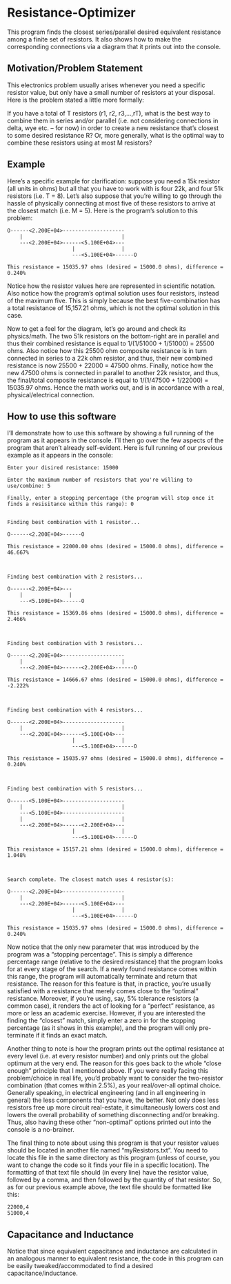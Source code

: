 # Resistance-Optimizer
This program finds the closest series/parallel desired equivalent resistance among a finite set of resistors. It also shows how to make the corresponding connections via a diagram that it prints out into the console.

## Motivation/Problem Statement
This electronics problem usually arises whenever you need a specific resistor value, but only have a small number of resistors at your disposal.  Here is the problem stated a little more formally:

If you have a total of T resistors (r1, r2, r3,…,rT), what is the best way to combine them in series and/or parallel (i.e. not considering connections in delta, wye etc. – for now) in order to create a new resistance that’s closest to some desired resistance R? Or, more generally, what is the optimal way to combine these resistors using at most M resistors?

## Example

Here’s a specific example for clarification: suppose you need a 15k resistor (all units in ohms) but all that you have to work with is four 22k, and four 51k resistors (i.e. T = 8). Let’s also suppose that you’re willing to go through the hassle of physically connecting at most five of these resistors to arrive at the closest match (i.e. M = 5). Here is the program’s solution to this problem:

```
O------<2.200E+04>--------------------
    |                                |
    ---<2.200E+04>------<5.100E+04>---
                     |               |
                     ---<5.100E+04>------O
                     
This resistance = 15035.97 ohms (desired = 15000.0 ohms), difference = 0.240%                      
```

Notice how the resistor values here are represented in scientific notation. Also notice how the program’s optimal solution uses four resistors, instead of the maximum five. This is simply because the best five-combination has a total resistance of 15,157.21 ohms, which is not the optimal solution in this case.

Now to get a feel for the diagram, let’s go around and check its physics/math. The two 51k resistors on the bottom-right are in parallel and thus their combined resistance is equal to 1/(1/51000 + 1/51000) = 25500 ohms. Also notice how this 25500 ohm composite resistance is in turn connected in series to a 22k ohm resistor, and thus, their new combined resistance is now 25500 + 22000 = 47500 ohms. Finally, notice how the new 47500 ohms is connected in parallel to another 22k resistor, and thus, the final/total composite resistance is equal to 1/(1/47500 + 1/22000) = 15035.97 ohms. Hence the math works out, and is in accordance with a real, physical/electrical connection.

## How to use this software
I’ll demonstrate how to use this software by showing a full running of the program as it appears in the console. I’ll then go over the few aspects of the program that aren’t already self-evident. Here is full running of our previous example as it appears in the console: 
```
Enter your disired resistance: 15000

Enter the maximum number of resistors that you're willing to use/combine: 5

Finally, enter a stopping percentage (the program will stop once it finds a resisitance within this range): 0


Finding best combination with 1 resistor...

O------<2.200E+04>------O
    
This resistance = 22000.00 ohms (desired = 15000.0 ohms), difference = 46.667% 



Finding best combination with 2 resistors...

O------<2.200E+04>---
    |               |
    ---<5.100E+04>------O
    
This resistance = 15369.86 ohms (desired = 15000.0 ohms), difference = 2.466% 



Finding best combination with 3 resistors...

O------<2.200E+04>--------------------
    |                                |
    ---<2.200E+04>------<2.200E+04>------O
    
This resistance = 14666.67 ohms (desired = 15000.0 ohms), difference = -2.222% 



Finding best combination with 4 resistors...

O------<2.200E+04>--------------------
    |                                |
    ---<2.200E+04>------<5.100E+04>---
                     |               |
                     ---<5.100E+04>------O
    
This resistance = 15035.97 ohms (desired = 15000.0 ohms), difference = 0.240% 



Finding best combination with 5 resistors...

O------<5.100E+04>--------------------
    |                                |
    ---<5.100E+04>--------------------
    |                                |
    ---<2.200E+04>------<2.200E+04>---
                     |               |
                     ---<5.100E+04>------O
    
This resistance = 15157.21 ohms (desired = 15000.0 ohms), difference = 1.048% 



Search complete. The closest match uses 4 resistor(s):

O------<2.200E+04>--------------------
    |                                |
    ---<2.200E+04>------<5.100E+04>---
                     |               |
                     ---<5.100E+04>------O
    
This resistance = 15035.97 ohms (desired = 15000.0 ohms), difference = 0.240% 
```
Now notice that the only new parameter that was introduced by the program was a “stopping percentage”. This is simply a difference percentage range (relative to the desired resistance) that the program looks for at every stage of the search. If a newly found resistance comes within this range, the program will automatically terminate and return that resistance. The reason for this feature is that, in practice, you’re usually satisfied with a resistance that merely comes close to the “optimal” resistance.  Moreover, if you’re using, say, 5% tolerance resistors (a common case), it renders the act of looking for a “perfect” resistance, as more or less an academic exercise. However, if you are interested the finding the “closest” match, simply enter a zero in for the stopping percentage (as it shows in this example), and the program will only pre-terminate if it finds an exact match. 

Another thing to note is how the program prints out the optimal resistance at every level (i.e. at every resistor number) and only prints out the global optimum at the very end. The reason for this goes back to the whole “close enough” principle that I mentioned above. If you were really facing this problem/choice in real life, you’d probably want to consider the two-resistor combination (that comes within 2.5%), as your real/over-all optimal choice. Generally speaking, in electrical engineering (and in all engineering in general) the less components that you have, the better. Not only does less resistors free up more circuit real-estate, it simultaneously lowers cost and lowers the overall probability of something disconnecting and/or breaking. Thus, also having these other “non-optimal” options printed out into the console is a no-brainer.

The final thing to note about using this program is that your resistor values should be located in another file named “myResistors.txt”. You need to locate this file in the same directory as this program (unless of course, you want to change the code so it finds your file in a specific location). The formatting of that text file should (in every line) have the resistor value, followed by a comma, and then followed by the quantity of that resistor. So, as for our previous example above, the text file should be formatted like this:

```
22000,4
51000,4
```

## Capacitance and Inductance

Notice that since equivalent capacitance and inductance are calculated in an analogous manner to equivalent resistance, the code in this program can be easily tweaked/accommodated to find a desired capacitance/inductance.  
